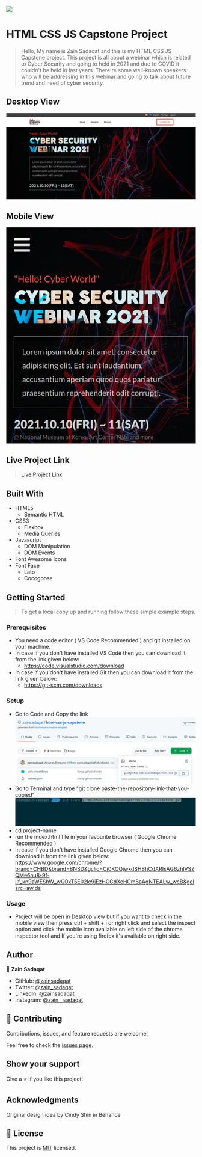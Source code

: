 ![](https://img.shields.io/badge/Microverse-blueviolet)

# HTML CSS JS Capstone Project

> Hello, My name is Zain Sadaqat and this is my HTML CSS JS Capstone project. This project is all about a webinar which is related to Cyber Security and going to held in 2021 and due to COVID it couldn't be held in last years. There're some well-known speakers who will be addressing in this webinar and going to talk about future trend and need of cyber security.

## Desktop View

![DesktopView](media/images/Desktop-View.png)

## Mobile View

![MobileView](media/images/mobile-view.png)

## Live Project Link

> [Live Project Link](https://zainsadaqat.github.io/html-css-js-capstone/)

## Built With

- HTML5
  - Semantic HTML
- CSS3
  - Flexbox
  - Media Queries
- Javascript
  - DOM Manipulation
  - DOM Events
- Font Awesome Icons
- Font Face
  - Lato
  - Cocogoose

## Getting Started

> To get a local copy up and running follow these simple example steps.

### Prerequisites

- You need a code editor ( VS Code Recommended ) and git installed on your machine.
- In case if you don't have installed VS Code then you can download it from the link given below:
  - https://code.visualstudio.com/download
- In case if you don't have installed Git then you can download it from the link given below:
  - https://git-scm.com/downloads

### Setup

- Go to Code and Copy the link
  ![HowToCopyLink](media/images/clone-code-link.png)
- Go to Terminal and type "git clone paste-the-repository-link-that-you-copied"
  ![HowToUseLink](media/images/clone-code-terminal.png)
- cd project-name
- run the index.html file in your favourite browser ( Google Chrome Recommended )
- In case if you don't have installed Google Chrome then you can download it from the link given below:
  https://www.google.com/chrome/?brand=CHBD&brand=BNSD&gclid=Cj0KCQjwxdSHBhCdARIsAG6zhlVSZQMe6au8-9f-iIf_kn9aWEShW_wQ0xT5E02lc9jEzHOCdXcHCm8aAgNTEALw_wcB&gclsrc=aw.ds

### Usage

- Project will be open in Desktop view but if you want to check in the mobile view then press
  ctrl + shift + i or right click and select the inspect option and click the mobile icon available
  on left side of the chrome inspector tool and If you're using firefox it's available on right side.

## Author

👤 **Zain Sadaqat**

- GitHub: [@zainsadaqat](https://github.com/zainsadaqat)
- Twitter: [@zain_sadaqat](https://twitter.com/zain_sadaqat)
- LinkedIn: [@zainsadaqat](https://linkedin.com/in/zainsadaqat)
- Instagram: [@zain\_\_sadaqat](https://instagram.com/zain__sadaqat)

## 🤝 Contributing

Contributions, issues, and feature requests are welcome!

Feel free to check the [issues page](../../issues/).

## Show your support

Give a ⭐️ if you like this project!

## Acknowledgments

Original design idea by Cindy Shin in Behance

## 📝 License

This project is [MIT](./MIT.md) licensed.
